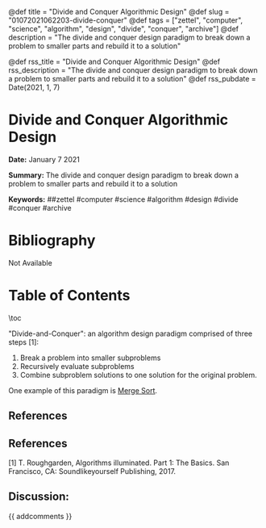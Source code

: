 @def title = "Divide and Conquer Algorithmic Design"
@def slug = "01072021062203-divide-conquer"
@def tags = ["zettel", "computer", "science", "algorithm", "design", "divide", "conquer", "archive"]
@def description = "The divide and conquer design paradigm to break down a problem to smaller parts and rebuild it to a solution"

@def rss_title = "Divide and Conquer Algorithmic Design"
@def rss_description = "The divide and conquer design paradigm to break down a problem to smaller parts and rebuild it to a solution"
@def rss_pubdate = Date(2021, 1, 7)


Divide and Conquer Algorithmic Design
=========

**Date:** January 7 2021

**Summary:** The divide and conquer design paradigm to break down a problem to smaller parts and rebuild it to a solution

**Keywords:** ##zettel #computer #science #algorithm #design #divide #conquer #archive

Bibliography
==========

Not Available

Table of Contents
=========

\toc

"Divide-and-Conquer": an algorithm design paradigm comprised of three steps [1]: 

1. Break a problem into smaller subproblems
2. Recursively evaluate subproblems
3. Combine subproblem solutions to one solution for the original problem.

One example of this paradigm is [Merge Sort](/12192020184204-merge-sort.md).

## References

## References

[1] T. Roughgarden, Algorithms illuminated. Part 1: The Basics. San Francisco, CA: Soundlikeyourself Publishing, 2017.
## Discussion: 

{{ addcomments }}
